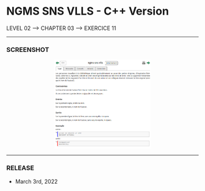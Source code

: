 # NGMS SNS VLLS - C++ Version
LEVEL 02 --> CHAPTER 03 --> EXERCICE 11

---
### **SCREENSHOT**

<div align="center">
    <img
        src="https://github.com/Ayckinn/CPP/blob/main/FRANCE_IOI/LEVEL_02/Chapter_03/11_ngms_sns_vlls/todo.png"
        alt="DEMO"
        style="width:50%">
</div>

---
### **RELEASE**

- March 3rd, 2022